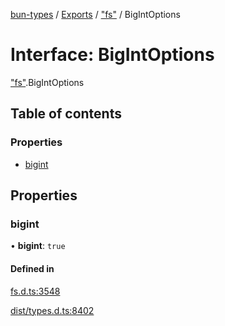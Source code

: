[bun-types](../README.md) / [Exports](../modules.md) / ["fs"](../modules/fs_.md) / BigIntOptions

# Interface: BigIntOptions

["fs"](../modules/fs_.md).BigIntOptions

## Table of contents

### Properties

- [bigint](fs_.BigIntOptions.md#bigint)

## Properties

### bigint

• **bigint**: ``true``

#### Defined in

[fs.d.ts:3548](https://github.com/valgaze/bun-types/blob/5e53f27/fs.d.ts#L3548)

[dist/types.d.ts:8402](https://github.com/valgaze/bun-types/blob/5e53f27/dist/types.d.ts#L8402)
